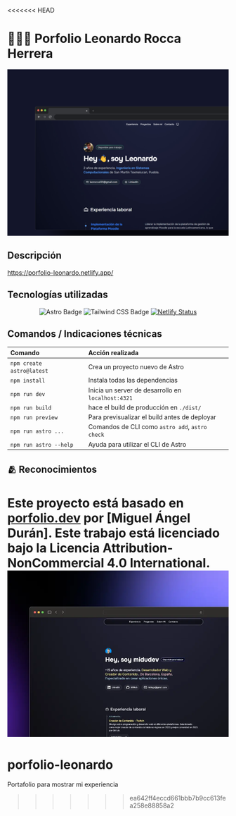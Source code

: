 <<<<<<< HEAD
# 👨🏻‍💻 Porfolio Leonardo Rocca Herrera
![porfolio-leonardo](public/porfolio.png)

## Descripción
https://porfolio-leonardo.netlify.app/

## Tecnologías utilizadas
<div align="center">

![Astro Badge](https://img.shields.io/badge/Astro-FF3E00?logo=astro&logoColor=fff&style=flat)
![Tailwind CSS Badge](https://img.shields.io/badge/Tailwind%20CSS-06B6D4?logo=tailwindcss&logoColor=fff&style=flat)
[![Netlify Status](https://api.netlify.com/api/v1/badges/ead74cb1-ff38-40ca-b052-110c32f72a13/deploy-status)](https://app.netlify.com/sites/porfolio-leonardo/deploys)
</div>

## Comandos / Indicaciones técnicas

| Comando                  | Acción realizada                                   |
| :---------------------   | :------------------------------------------------- |
| `npm create astro@latest`| Crea un proyecto nuevo de Astro                    |
| `npm install`            | Instala todas las dependencias                     |
| `npm run dev`            | Inicia un server de desarrollo en `localhost:4321` |
| `npm run build`          | hace el build de producción en `./dist/`           |
| `npm run preview`        | Para previsualizar el build antes de deployar      |
| `npm run astro ...`      | Comandos de CLI como `astro add`, `astro check`    |
| `npm run astro --help`   | Ayuda para utilizar el CLI de Astro                |

## 🫂 Reconocimientos

Este proyecto está basado en [porfolio.dev](https://github.com/midudev/porfolio.dev) por [Miguel Ángel Durán]. Este trabajo está licenciado bajo la Licencia Attribution-NonCommercial 4.0 International.
![porfolio.dev](public/porfolio.webp)
=======
# porfolio-leonardo
Portafolio para mostrar mi experiencia 
>>>>>>> ea642ff4eccd661bbb7b9cc613fea258e88858a2
